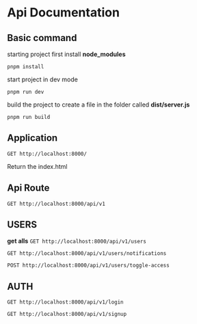 # Api Documentation

## Basic command

starting project first install **node_modules**

`pnpm install`

start project in dev mode

`pnpm run dev`

build the project to create a file in the folder called **dist/server.js**

`pnpm run build`

## Application

`GET http://localhost:8000/`

Return the index.html

## Api Route

`GET http://localhost:8000/api/v1`

## USERS

**get alls**
`GET http://localhost:8000/api/v1/users`

`GET http://localhost:8000/api/v1/users/notifications`

`POST http://localhost:8000/api/v1/users/toggle-access`

## AUTH

`GET http://localhost:8000/api/v1/login`

`GET http://localhost:8000/api/v1/signup`
